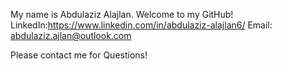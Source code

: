 My name is Abdulaziz Alajlan. Welcome to my GitHub!
LinkedIn:https://www.linkedin.com/in/abdulaziz-alajlan6/
Email: abdulaziz.ajlan@outlook.com

Please contact me for Questions!
